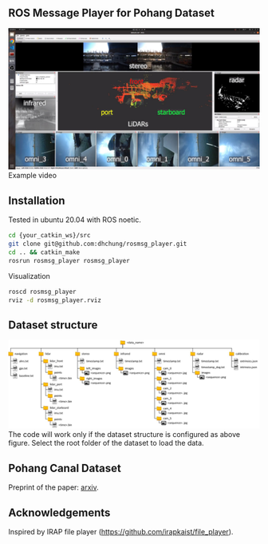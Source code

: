 ## ROS Message Player for Pohang Dataset

[![Example video](doc/youtube_preview.jpg)](https://youtu.be/VTmhBDnO0-o)
Example video

## Installation
Tested in ubuntu 20.04 with ROS noetic.

```sh
cd {your_catkin_ws}/src
git clone git@github.com:dhchung/rosmsg_player.git
cd .. && catkin_make
rosrun rosmsg_player rosmsg_player
```

Visualization
```sh
roscd rosmsg_player
rviz -d rosmsg_player.rviz
```


## Dataset structure

![Example video](doc/DataTree.jpg)
The code will work only if the dataset structure is configured as above figure.
Select the root folder of the dataset to load the data.

## Pohang Canal Dataset
Preprint of the paper: [arxiv](https://arxiv.org/abs/2303.05555).

## Acknowledgements
Inspired by IRAP file player (https://github.com/irapkaist/file_player).
